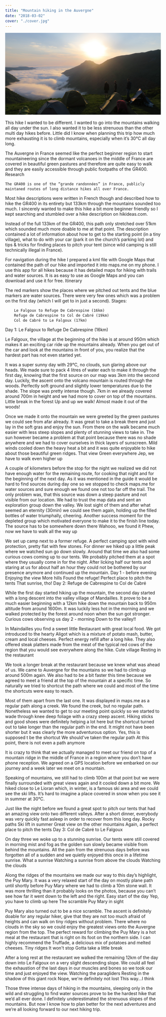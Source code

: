 ```yaml
---
title: "Mountain hiking in the Auvergne"
date: "2018-03-02"
cover: "./cover.jpg"
---
```


![Mountain hiking in the Auvergne](./cover.jpg)

This hike I wanted to be different. I wanted to go into the mountains walking all day under the sun. I also wanted it to be less strenuous than the other multi day hikes before. Little did I know when planning this trip how much more exhausting it is to climb mountains, especially when it’s 30°C all day long.

<!-- more -->

The Auvergne in France seemed like the perfect beginner region to start mountaineering since the dormant volcanoes in the middle of France are covered in beautiful green pastures and therefore are quite easy to walk and they are easily accessible through public footpaths of the GR400.
Research

    The GR400 is one of the “grande randonnées” in France, publicly maintaned routes of long distance hikes all over France.

Most hike descriptions were written in French though and described how to hike the GR400 in its entirety but 133km through the mountains sounded too much. I sincerely wanted to make this hike a bit more beginner friendly so I kept searching and stumbled over a hike description on hikideas.com.

Instead of the full 133km of the GR400, this path only stretched over 51km which sounded much more doable to me at that point. The description contained a lot of information about how to get to the starting point (in a tiny village), what to do with your car (park it on the church’s parking lot) and tips & tricks for finding places to pitch your tent (since wild camping is still technically illegal in France).

For navigation during the hike I prepared a kml file with Google Maps that contained the path of our hike and imported it into maps.me on my phone. I use this app for all hikes because it has detailed maps for hiking with trails and water sources. It is as easy to use as Google Maps and you can download and use it for free.
Itinerary

The red markers show the places where we pitched out tents and the blue markers are water sources. There were very few ones which was a problem on the first day (which I will get to in just a second).
Stages:

        Le Falgoux to Refuge De Cabrespine (16km)
        Refuge de Cabrespine to Col de Cabré (19km)
        Col de Cabré to Le Falgoux (17km)

Day 1: Le Falgoux to Refuge De Cabrespine (16km)

Le Falgoux, the village at the beginning of the hike is at around 950m which makes it an exciting car ride up the mountains already. When you get out of the car and look at the mountains in front of you, you realize that the hardest part has not even started yet.

It was a super sunny day with 29°C, no clouds, sun glaring above our heads. We made sure to pack 4 litres of water each to make it through the first day, knowing that the first source on our map was 3km into the second day. Luckily, the ascent onto the volcano mountain is routed through the woods. Perfectly soft ground and slightly lower temperatures due to the shade. The slope was pretty intense though. 7km in we already covered around 700m in height and we had more to cover on top of the mountains.
Little break in the forest
Up and up we walk!
Almost made it out of the woods!

Once we made it onto the mountain we were greeted by the green pastures we could see from afar already. It was great to take a break there and just lay in the soft gras and enjoy the sun.
From there on the walk became much easier with less steep slopes and plenty of stunning views to take in. The sun however became a problem at that point because there was no shade anywhere and we had to cover ourselves in thick layers of sunscreen. Mild winds cooled down the heavy heat a bit and it was quite enjoyable to hike about those beautiful green ridges.
That view
Green everywhere
Jep, we have to walk even higher up

A couple of kilometers before the stop for the night we realized we did not have enough water for the remaining route, for cooking that night and for the beginning of the next day. As it was mentioned in the guide it would be hard to find sources during day one so we stopped to check maps.me for water sources and sure enough we found one not too far off the trail. The only problem was, that this source was down a steep pasture and not visible from our location. We had to trust the map data and sent an exploration group down the valley. We lost sight of them and after what seemed an eternity (30min) we could see them again, holding up the filled bottles of water triumphally, cheering. Another success moment for the depleted group which motivated everyone to make it to the finish line today.
The source has to be somewhere down there
Wahooo, we found it
Phew, now we have to walk all the way up

We set up camp next to a former refuge. A perfect camping spot with wind protection, pretty flat with few stones. For dinner we hiked up a little peak where we watched sun go down slowly. Around that time we also had some curious cows coming up to our tents. We probably pitched them at a spot where they usually come in for the night. After licking half our tents and staring at us for about half an hour they could not be bothered by our presence anymore and continued up the mountain.
Day 1 - before evening
Enjoying the view
More hills
Found the refuge!
Perfect place to pitch the tents
That sunrise, tho!
Day 2: Refuge de Cabrespine to Col de Cabré

While the first day started hiking up the mountain, the second day started with a long descent into the valley village of Mandailles. It prove to be a much easier beginning with a 12km hike down the mountain back to 950m altitude from around 1600m. It was luckily less hot in the morning and we walked protected by the forest around noon when the sun got stronger.
Curious cows observing us
day 2 - morning
Down to the valley!!

In Maindailles you find a sweet little Restaurant with great local food. We got introduced to the hearty Aligot which is a mixture of potato mash, butter, cream and local cheeses. Perfect energy refill after a long hike. They also offered steak platters made from the meat of the typical red cows of the region that you would see everywhere along the hike.
Cute village
Resting in the restaurant

We took a longer break at the restaurant because we knew what was ahead of us. We came to Auvergne for the mountains so we had to climb up around 500m again. We also had to be a bit faster this time because we agreed to meet a friend at the top of the mountain at a specific time. So naturally we tried to shortcut the path where we could and most of the time the shortcuts were easy to reach.

Most of them apart from the last one. It was displayed in maps.me as a regular path along a creek. We found the creek, but no regular path. Nonetheless we wanted to get to our meeting point quickly so we started to wade through knee deep foliage with a crazy steep ascent. Hiking sticks and good shoes were definitely helping a lot here but the shortcut turned out to take longer than the regular path in the end. It might not have been shorter but it was clearly the more adventurous option.
Yes, this is supposed t be the shortcut
We should've taken the regular path
At this point, there is not even a path anymore

It is crazy to think that we actually managed to meet our friend on top of a mountain ridge in the middle of France in a region where you don’t have phone reception. We agreed on a GPS location before we embarked on our journey and a week later we meet on a mountain.

Speaking of mountains, we still had to climb 100m at that point but we were finally surrounded with great views again and it cooled down a bit more. We hiked close to Le Lioran which, in winter, is a famous ski area and we could see the ski lifts. It’s hard to imagine a place covered in snow when you see it in summer at 30°C.

Just like the night before we found a great spot to pitch our tents that had an amazing view onto two different valleys. After a short dinner, everybody was very quickly fast asleep in order to recover from this long day.
Rocky paths
Ski lift in summer
Great view on the other mountains
Again, a perfect place to pitch the tents
Day 3: Col de Cabré to Le Falgoux

On day three we woke up to a stunning sunrise. Our tents were still covered in morning mist and fog as the golden sun slowly became visible from behind the mountains. All the pain from the strenuous days before was forgotten all of a sudden and we quietly enjoyed this once in a lifetime sunrise.
What a sunrise
Watching a sunrise from above the clouds
Watching the clouds

Along the ridges of the mountains we made our way to this day’s highlight, the Puy Mary. It was a very relaxed start of the day on mostly plane path until shortly before Puy Mary where we had to climb a 10m stone wall. It was more thrilling than it probably looks on the photos, because you can’t see how far it went down to the left and the right.
Easy start of the day
Yep, you have to climb up here
The scramble
Puy Mary in sight

Puy Mary also turned out to be a nice scramble. The ascent is definitely doable for any regular hiker, give that they are not too much afraid of heights and can walk on tiny ridges without problem. There where no clouds in the sky so we could enjoy the greatest views onto the Auvergne region from the top. The perfect reward for climbing the Puy Mary is a hot meal at the restaurant that is right on its foot on the northern side. I can highly recommend the Truffade, a delicious mix of potatoes and melted cheeses.
Tiny ridges
It won't stop
Gotta take a little break

After a long rest at the restaurant we walked the remaining 12km of the day down into Le Falgoux on a very slight descending slope. We could all feel the exhaustion of the last days in our muscles and bones so we took our time and just enjoyed the view.
Watching the paragliders
Resting in the shadow of this giant rock
Nope, we're definitely not lost
This way...I think

Those three intense days of hiking in the mountains, sleeping only in the wild and struggling to find water sources prove to be the hardest hike that we’d all ever done. I definitely underestimated the strenuous slopes of the mountains. But now I know how to plan better for the next adventures and we’re all looking forward to our next hiking trip.
